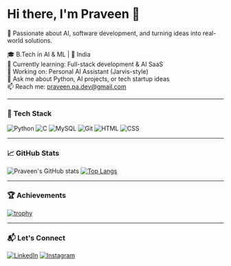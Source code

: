 # Hi there, I'm Praveen 👋

🚀 Passionate about AI, software development, and turning ideas into real-world solutions.

🎓 B.Tech in AI & ML | 📍 India  
🌱 Currently learning: Full-stack development & AI SaaS  
🔭 Working on: Personal AI Assistant (Jarvis-style)  
💬 Ask me about Python, AI projects, or tech startup ideas  
📫 Reach me: praveen.pa.dev@gmail.com  

---

### 🚀 Tech Stack

![Python](https://img.shields.io/badge/-Python-3776AB?logo=python&logoColor=white&style=flat)
![C](https://img.shields.io/badge/-C-00599C?logo=c&logoColor=white&style=flat)
![MySQL](https://img.shields.io/badge/-MySQL-4479A1?logo=mysql&logoColor=white&style=flat)
![Git](https://img.shields.io/badge/-Git-F05032?logo=git&logoColor=white&style=flat)
![HTML](https://img.shields.io/badge/-HTML5-E34F26?logo=html5&logoColor=white&style=flat)
![CSS](https://img.shields.io/badge/-CSS3-1572B6?logo=css3&logoColor=white&style=flat)

---

### 📈 GitHub Stats

![Praveen's GitHub stats](https://github-readme-stats.vercel.app/api?username=Praveen-pa&show_icons=true&theme=radical)
[![Top Langs](https://github-readme-stats.vercel.app/api/top-langs/?username=Praveen-pa&layout=compact&theme=radical)](https://github.com/anuraghazra/github-readme-stats)

---

### 🏆 Achievements

[![trophy](https://github-profile-trophy.vercel.app/?username=Praveen-pa&theme=onedark&column=3&margin-w=15&margin-h=15)](https://github.com/ryo-ma/github-profile-trophy)

---

### 📬 Let's Connect

[![LinkedIn](https://img.shields.io/badge/-LinkedIn-blue?logo=linkedin&style=flat&link=https://www.linkedin.com)](https://linkedin.com)
[![Instagram](https://img.shields.io/badge/-Instagram-E4405F?logo=instagram&style=flat)](https://instagram.com/thepraveen.a)

